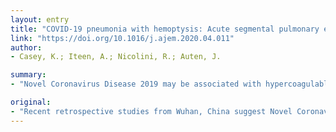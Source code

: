 ```yaml
---
layout: entry
title: "COVID-19 pneumonia with hemoptysis: Acute segmental pulmonary emboli associated with novel coronavirus infection"
link: "https://doi.org/10.1016/j.ajem.2020.04.011"
author:
- Casey, K.; Iteen, A.; Nicolini, R.; Auten, J.

summary:
- "Novel Coronavirus Disease 2019 may be associated with hypercoagulable state and increased risk for venous thromboembolism. Hemoptysis is seen in roughly 13% of pulmonary embolism cases and infrequently reported among COVID-19 infections. The presence of right heart strain on electrocardiography (EKG) is a well described clinical presentations. Recent retrospective studies from Wuhan, China suggest novel Coronavirus disease 2019 (COVID) may have a hypercoagulably state. Identifying features atypical for CoVID-associated Acute Respiratory distress syndrome. COVId-19."

original:
- "Recent retrospective studies from Wuhan, China suggest Novel Coronavirus Disease 2019 (COVID-19) may be associated with a hypercoagulable state and increased risk for venous thromboembolism. The overlap in the signs and symptoms of COVID-19 associated Acute Respiratory Distress Syndrome (ARDS) and COVID-19 with concurrent pulmonary embolism creates a diagnostic challenge for emergency medicine physicians in patients already at risk for renal impairment. However, identifying features atypical for COVID-19 alone may play a role in the judicious use of Computed Tomography Angiography among these patients. Hemoptysis is seen in roughly 13% of pulmonary embolism cases and infrequently reported among COVID-19 infections. Additionally, the presence of right heart strain on electrocardiography (EKG) is a well described clinical presentations of pulmonary embolism not reported commonly with COVID-19 infections."
---
```


